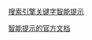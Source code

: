 [搜索引擎关键字智能提示](http://tech.meituan.com/pinyin-suggest.html)

[智能提示的官方文档](https://www.elastic.co/guide/en/elasticsearch/reference/current/search-suggesters-term.html)

